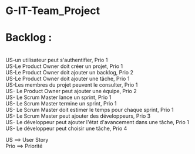 # G-IT-Team_Project

<h1> Backlog : </h1> </br>
US-un utilisateur peut s'authentifier, Prio 1 </br>
US-Le Product Owner doit créer un projet, Prio 1 </br>
US-Le Product Owner doit  ajouter un backlog, Prio 2 </br>
US-Le Product Owner doit ajouter une tâche, Prio 1 </br>
US-Les membres du projet peuvent le consulter, Prio 1 </br>
US- Le Product Owner peut ajouter une équipe, Prio 2 </br>
US- Le Scrum Master lance un sprint, Prio 1 </br>
US- Le Scrum Master termine un sprint, Prio 1 </br>
US- Le Scrum Master doit estimer le temps pour chaque sprint, Prio 1 </br>
US- Le Scrum Master peut ajouter des développeurs, Prio 3 </br>
US- Le développeur peut ajouter l'état d'avancement dans une tâche, Prio 1 </br>
US- Le développeur peut choisir une tâche, Prio 4  </br>  

US ==> User Story </br>
Prio ==> Priorité 
